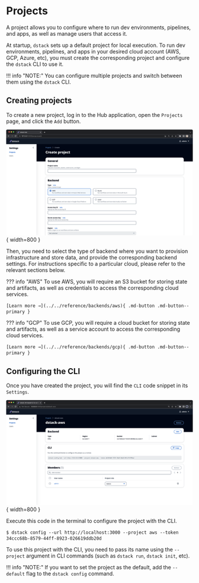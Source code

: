# Projects

A project allows you to configure where to run dev environments, pipelines, and apps, as well as manage users that 
access it.

At startup, `dstack` sets up a default project for local execution. To run dev environments, pipelines, and apps in your
desired cloud account (AWS, GCP, Azure, etc), you must create the corresponding project and configure the `dstack` CLI to use it.

!!! info "NOTE:"
    You can configure multiple projects and switch between them using the `dstack` CLI.

## Creating projects

To create a new project, log in to the Hub application, open the `Projects` page, and click the `Add` button.

![](../../assets/images/dstack-hub-create-project.png){ width=800 }

Then, you need to select the type of backend where you want to provision infrastructure and store data, and provide the corresponding backend settings.
For instructions specific to a particular cloud, please refer to the relevant sections below.

??? info "AWS"
    To use AWS, you will require an S3 bucket for storing state and artifacts, as well as credentials to access the 
    corresponding cloud services.

    [Learn more →](../../reference/backends/aws){ .md-button .md-button--primary }

??? info "GCP"
    To use GCP, you will require a cloud bucket for storing state and artifacts, as well as a
    service account to access the corresponding cloud services.

    [Learn more →](../../reference/backends/gcp){ .md-button .md-button--primary }

## Configuring the CLI

Once you have created the project, you will find the `CLI` code snippet in its `Settings`. 

![](../../assets/images/dstack-hub-view-project.png){ width=800 }

Execute this code in the terminal to configure the project with the CLI.

<div class="termy">

```shell
$ dstack config --url http://localhost:3000 --project aws --token 34ccc68b-8579-44ff-8923-026619ddb20d
```

</div>

To use this project with the CLI, you need to pass its name using the `--project` argument in CLI commands (such as
`dstack run`, `dstack init`, etc).

!!! info "NOTE:"
    If you want to set the project as the default, add the `--default` flag to the `dstack config` command.

[//]: # (TODO [MEDIUM]: Currently, there is no settings, such as quota management, max duration, etc.)